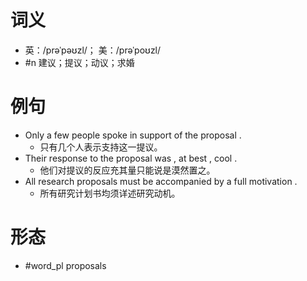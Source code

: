 # 词义
- 英：/prəˈpəʊzl/； 美：/prəˈpoʊzl/
- #n 建议；提议；动议；求婚
# 例句
- Only a few people spoke in support of the proposal .
	- 只有几个人表示支持这一提议。
- Their response to the proposal was , at best , cool .
	- 他们对提议的反应充其量只能说是漠然置之。
- All research proposals must be accompanied by a full motivation .
	- 所有研究计划书均须详述研究动机。
# 形态
- #word_pl proposals
